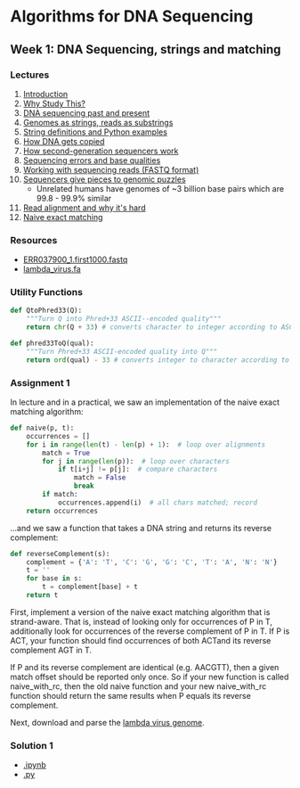 # Algorithms for DNA Sequencing
## Week 1: DNA Sequencing, strings and matching
### Lectures
1. [Introduction](docs/intro.pdf)
2. [Why Study This?](docs/why_study_this.pdf)
3. [DNA sequencing past and present](docs/DNA_seq_past_present.pdf)
4. [Genomes as strings, reads as substrings](docs/genomes_strings.pdf)
5. [String definitions and Python examples](docs/python_str_def_ex.pdf)
6. [How DNA gets copied](docs/DNA_copying.pdf)
7. [How second-generation sequencers work](docs/second_gen_parallel.pdf)
8. [Sequencing errors and base qualities](docs/seq_errors_base_qualities.pdf)
9. [Working with sequencing reads (FASTQ format)](docs/fastq_format.pdf)
10. [Sequencers give pieces to genomic puzzles](docs/pieces_fragmentary.pdf)
    * Unrelated humans have genomes of ~3 billion base pairs which are 99.8 - 99.9% similar
11. [Read alignment and why it's hard](docs/read_alignment_hard.pdf)
12. [Naive exact matching](docs/naive_exact_matching.pdf)

### Resources
* [ERR037900_1.first1000.fastq](1_week/ERR037900_1.first1000.fastq)
* [lambda_virus.fa](1_week/lambda_virus.fa)

### Utility Functions
```python
def QtoPhred33(Q):
    """Turn Q into Phred+33 ASCII-­‐encoded quality"""
    return chr(Q + 33) # converts character to integer according to ASCII table

def phred33ToQ(qual):
    """Turn Phred+33 ASCII-encoded quality into Q"""
    return ord(qual) - 33 # converts integer to character according to ASCII table
```

### Assignment 1
In lecture and in a practical, we saw an implementation of the naive exact matching algorithm:
```python
def naive(p, t):
    occurrences = []
    for i in range(len(t) - len(p) + 1):  # loop over alignments
        match = True
        for j in range(len(p)):  # loop over characters
            if t[i+j] != p[j]:  # compare characters
                match = False
                break
        if match:
            occurrences.append(i)  # all chars matched; record
    return occurrences
```
...and we saw a function that takes a DNA string and returns its reverse complement:
```python
def reverseComplement(s):
    complement = {'A': 'T', 'C': 'G', 'G': 'C', 'T': 'A', 'N': 'N'}
    t = ''
    for base in s:
        t = complement[base] + t
    return t
```

First, implement a version of the naive exact matching algorithm that is strand-aware. That is, instead of looking only for occurrences of P in T, additionally look for occurrences of the reverse complement of P in T. If P is ACT, your function should find occurrences of both ACTand its reverse complement AGT in T.

If P and its reverse complement are identical (e.g. AACGTT), then a given match offset should be reported only once. So if your new function is called naive_with_rc, then the old naive function and your new naive_with_rc function should return the same results when P equals its reverse complement.

Next, download and parse the [lambda virus genome](lambda_virus.fa).

### Solution 1
* [.ipynb](1_assignment.ipynb)
* [.py](1_assignment.py)